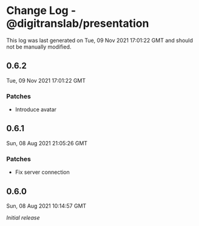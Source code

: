 # Change Log - @digitranslab/presentation

This log was last generated on Tue, 09 Nov 2021 17:01:22 GMT and should not be manually modified.

## 0.6.2
Tue, 09 Nov 2021 17:01:22 GMT

### Patches

- Introduce avatar

## 0.6.1
Sun, 08 Aug 2021 21:05:26 GMT

### Patches

- Fix server connection

## 0.6.0
Sun, 08 Aug 2021 10:14:57 GMT

_Initial release_

